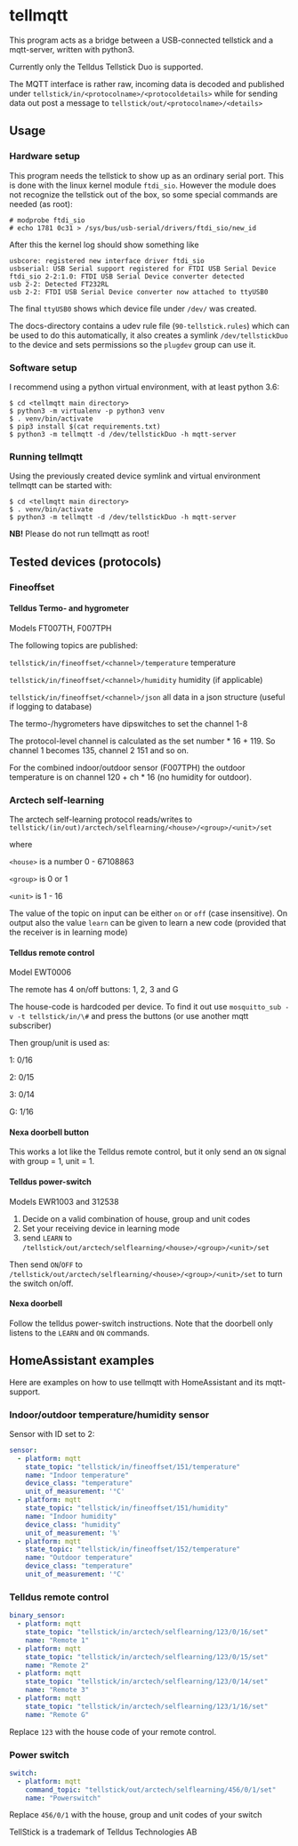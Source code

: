 # tellmqtt

This program acts as a bridge between a USB-connected tellstick and 
a mqtt-server, written with python3.

Currently only the Telldus Tellstick Duo is supported.

The MQTT interface is rather raw, incoming data is decoded and published
under `tellstick/in/<protocolname>/<protocoldetails>` while for sending 
data out post a message to `tellstick/out/<protocolname>/<details>` 

## Usage
### Hardware setup
This program needs the tellstick to show up as an ordinary serial port.
This is done with the linux kernel module `ftdi_sio`. However the 
module does not recognize the tellstick out of the box, so some special 
commands are needed (as root):
```
# modprobe ftdi_sio
# echo 1781 0c31 > /sys/bus/usb-serial/drivers/ftdi_sio/new_id
```
After this the kernel log should show something like
```
usbcore: registered new interface driver ftdi_sio
usbserial: USB Serial support registered for FTDI USB Serial Device
ftdi_sio 2-2:1.0: FTDI USB Serial Device converter detected
usb 2-2: Detected FT232RL
usb 2-2: FTDI USB Serial Device converter now attached to ttyUSB0
```

The final `ttyUSB0` shows which device file under `/dev/` was created.

The docs-directory contains a udev rule file (`90-tellstick.rules`) 
which can be used to do this automatically, it also creates a symlink
`/dev/tellstickDuo` to the device and sets permissions so the `plugdev` group
can use it.

### Software setup
I recommend using a python virtual environment, with at least python 3.6:
```
$ cd <tellmqtt main directory>
$ python3 -m virtualenv -p python3 venv
$ . venv/bin/activate
$ pip3 install $(cat requirements.txt)
$ python3 -m tellmqtt -d /dev/tellstickDuo -h mqtt-server
```

### Running tellmqtt
Using the previously created device symlink and virtual environment 
tellmqtt can be started with:
```
$ cd <tellmqtt main directory>
$ . venv/bin/activate
$ python3 -m tellmqtt -d /dev/tellstickDuo -h mqtt-server
```

**NB!** Please do not run tellmqtt as root!

## Tested devices (protocols)
### Fineoffset
#### Telldus Termo- and hygrometer
Models FT007TH, F007TPH

The following topics are published:

`tellstick/in/fineoffset/<channel>/temperature` temperature

`tellstick/in/fineoffset/<channel>/humidity` humidity (if applicable)

`tellstick/in/fineoffset/<channel>/json` all data in a json structure (useful if logging to database)

The termo-/hygrometers have dipswitches to set the channel 1-8

The protocol-level channel is calculated as the set number * 16 + 119. So channel 1 becomes 135, channel 2 151 and so on.

For the combined indoor/outdoor sensor (F007TPH) the outdoor temperature is on channel 120 + ch * 16 (no humidity for outdoor).

### Arctech self-learning
The arctech self-learning protocol reads/writes to 
`tellstick/(in/out)/arctech/selflearning/<house>/<group>/<unit>/set`

where

`<house>` is a number 0 - 67108863

`<group>` is 0 or 1

`<unit>` is 1 - 16

The value of the topic on input can be either `on` or `off` (case insensitive).
On output also the value `learn` can be given to learn a new code (provided that the receiver is in learning mode)

#### Telldus remote control
Model EWT0006

The remote has 4 on/off buttons: 1, 2, 3 and G

The house-code is hardcoded per device. To find it out use 
`mosquitto_sub -v -t tellstick/in/\#` and press the buttons (or use another mqtt subscriber)

Then group/unit is used as:

1: 0/16

2: 0/15

3: 0/14

G: 1/16

#### Nexa doorbell button
This works a lot like the Telldus remote control, but it only send an `ON` signal
with group = 1, unit = 1.

#### Telldus power-switch
Models EWR1003 and 312538

1. Decide on a valid combination of house, group and unit codes 
2. Set your receiving device in learning mode
3. send `LEARN` to `/tellstick/out/arctech/selflearning/<house>/<group>/<unit>/set`

Then send `ON`/`OFF` to `/tellstick/out/arctech/selflearning/<house>/<group>/<unit>/set`
to turn the switch on/off.

#### Nexa doorbell
Follow the telldus power-switch instructions. Note that the doorbell only listens to the `LEARN` and `ON`
commands.

## HomeAssistant examples
Here are examples on how to use tellmqtt with HomeAssistant and its mqtt-support.
### Indoor/outdoor temperature/humidity sensor
Sensor with ID set to 2:
```yaml
sensor:
  - platform: mqtt
    state_topic: "tellstick/in/fineoffset/151/temperature"
    name: "Indoor temperature"
    device_class: "temperature"
    unit_of_measurement: '°C'
  - platform: mqtt
    state_topic: "tellstick/in/fineoffset/151/humidity"
    name: "Indoor humidity"
    device_class: "humidity"
    unit_of_measurement: '%'
  - platform: mqtt
    state_topic: "tellstick/in/fineoffset/152/temperature"
    name: "Outdoor temperature"
    device_class: "temperature"
    unit_of_measurement: '°C'
```

### Telldus remote control
```yaml
binary_sensor:
  - platform: mqtt
    state_topic: "tellstick/in/arctech/selflearning/123/0/16/set"
    name: "Remote 1"
  - platform: mqtt
    state_topic: "tellstick/in/arctech/selflearning/123/0/15/set"
    name: "Remote 2"
  - platform: mqtt
    state_topic: "tellstick/in/arctech/selflearning/123/0/14/set"
    name: "Remote 3"
  - platform: mqtt
    state_topic: "tellstick/in/arctech/selflearning/123/1/16/set"
    name: "Remote G"

```
Replace `123` with the house code of your remote control.

### Power switch
```yaml
switch:
  - platform: mqtt
    command_topic: "tellstick/out/arctech/selflearning/456/0/1/set"
    name: "Powerswitch"
```
Replace `456/0/1` with the house, group and unit codes of your switch

TellStick is a trademark of Telldus Technologies AB
